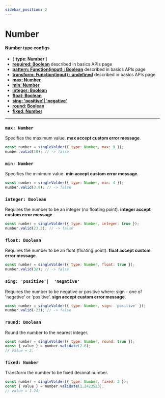 ```yaml
---
sidebar_position: 2
---
```


# Number

#### Number type configs
- { **type: Number** }
- [**required: Boolean**](./basics#required-boolean) described in basics APIs page
- [**pattern: Function(input) : Boolean**](./basics#pattern-functioninput--boolean) described in basics APIs page
- [**transform: Function(input) : undefined**](./basics#transform-functioninput--undefined) described in basics APIs page
- [**max: Number**](#max-number)
- [**min: Number**](#min-number)
- [**integer: Boolean**](#integer-boolean)
- [**float: Boolean**](#float-boolean)
- [**sing: 'positive'|  'negative'**](#sing-positive--negative)
- [**round: Boolean**](#round-boolean)
- [**fixed: Number**](#fixed-number)

---

### `max: Number`
Specifies the maximum value. **max accept custom error message**.
```js
const number = singleVolder({ type: Number, max: 9 });
number.valid(10); // -> false
```
### `min: Number`
Specifies the minimum value. **min accept custom error message**.
```js
const number = singleVolder({ type: Number, min: 4 });
number.valid(3.9); // -> false
```
### `integer: Boolean`
Requires the number to be an integer (no floating point). **integer accept custom error message**.
```js
const number = singleVolder({ type: Number, integer: true });
number.valid(23.3); // -> false
```
### `float: Boolean`
Requires the number to be an float (floating point). **float accept custom error message**.
```js
const number = singleVolder({ type: Number, float: true });
number.valid(32); // -> false
```
### `sing: 'positive'|  'negative'`
Requires the number to be negative or positive where: sign - one of 'negative' or 'positive'. **sign accept custom error message**.
```js
const number = singleVolder({ type: Number, sign: 'positive' });
number.valid(-23); // -> false
```
### `round: Boolean`
Round the number to the nearest integer.
```js
const number = singleVolder({ type: Number, round: true });
const { value } = number.validate(2.6);
// value = 3;
```
### `fixed: Number`
Transform the number to be fixed decimal number. 
```js
const number = singleVolder({ type: Number, fixed: 2 });
const { value } = number.validate(1.2423523); 
// value = 1.24;
```
